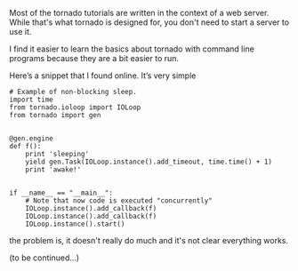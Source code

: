 Most of the tornado tutorials are written in the context of a web server. While that's what tornado is designed for, you don't need to start a server to use it.

I find it easier to learn the basics about tornado with command line programs because they are a bit easier to run.

Here’s a snippet that I found online. It’s very simple

```
# Example of non-blocking sleep.
import time
from tornado.ioloop import IOLoop
from tornado import gen


@gen.engine
def f():
    print 'sleeping'
    yield gen.Task(IOLoop.instance().add_timeout, time.time() + 1)
    print 'awake!'


if __name__ == "__main__":
    # Note that now code is executed "concurrently"
    IOLoop.instance().add_callback(f)
    IOLoop.instance().add_callback(f)
    IOLoop.instance().start()
```

the problem is, it doesn't really do much and it's not clear everything
works.

(to be continued...)